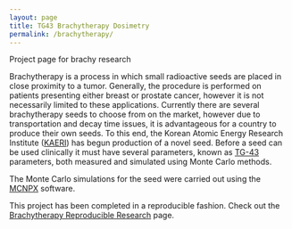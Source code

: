 ```yaml
---
layout: page
title: TG43 Brachytherapy Dosimetry
permalink: /brachytherapy/
---
```

<p class="message">
  Project page for brachy research
</p>

Brachytherapy is a process in which small radioactive seeds are placed in close proximity to a tumor.  Generally, the procedure is performed on patients presenting either breast or prostate cancer, however it is not necessarily limited to these applications.
Currently there are several brachytherapy seeds to choose from on the market, however due to transportation and decay time issues, it is advantageous for a country to produce their own seeds. To this end, the Korean Atomic Energy Research Institute ([KAERI](http://www.kaeri.re.kr:8080/english/)) has begun production of a novel seed.
Before a seed can be used clinically it must have several parameters, known as [TG-43](https://www.aapm.org/pubs/reports/rpt_84.pdf) parameters, both measured and simulated using Monte Carlo methods.

The Monte Carlo simulations for the seed were carried out using the [MCNPX](https://mcnp.lanl.gov/) software.

This project has been completed in a reproducible fashion.  Check out the [Brachytherapy Reproducible Research](http://joelcarlson.github.io/brachytherapyRepro) page. 


